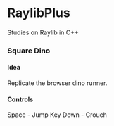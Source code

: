 # RaylibPlus
Studies on Raylib in C++

### Square Dino
#### Idea
Replicate the browser dino runner.

#### Controls
Space - Jump
Key Down - Crouch
